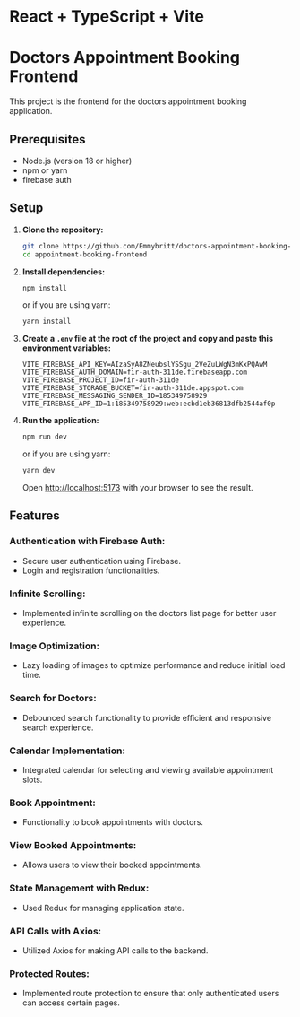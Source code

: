 # React + TypeScript + Vite

# Doctors Appointment Booking Frontend

This project is the frontend for the doctors appointment booking application.

## Prerequisites

- Node.js (version 18 or higher)
- npm or yarn
- firebase auth

## Setup

1. **Clone the repository:**

   ```sh
   git clone https://github.com/Emmybritt/doctors-appointment-booking-frontend.git
   cd appointment-booking-frontend
   ```

2. **Install dependencies:**

   ```sh
   npm install
   ```

   or if you are using yarn:

   ```sh
   yarn install
   ```

3. **Create a `.env` file at the root of the project and copy and paste this environment variables:**

   ```plaintext
   VITE_FIREBASE_API_KEY=AIzaSyA8ZNeubslYSSgu_2VeZuLWgN3mKxPQAwM
   VITE_FIREBASE_AUTH_DOMAIN=fir-auth-311de.firebaseapp.com
   VITE_FIREBASE_PROJECT_ID=fir-auth-311de
   VITE_FIREBASE_STORAGE_BUCKET=fir-auth-311de.appspot.com
   VITE_FIREBASE_MESSAGING_SENDER_ID=185349758929
   VITE_FIREBASE_APP_ID=1:185349758929:web:ecbd1eb36813dfb2544af0p
   ```

4. **Run the application:**

   ```sh
   npm run dev
   ```

   or if you are using yarn:

   ```sh
   yarn dev
   ```

   Open [http://localhost:5173](http://localhost:5173) with your browser to see the result.


## Features

### Authentication with Firebase Auth:

- Secure user authentication using Firebase.
- Login and registration functionalities.

### Infinite Scrolling:

- Implemented infinite scrolling on the doctors list page for better user experience.

### Image Optimization:

- Lazy loading of images to optimize performance and reduce initial load time.

### Search for Doctors:

- Debounced search functionality to provide efficient and responsive search experience.

### Calendar Implementation:

- Integrated calendar for selecting and viewing available appointment slots.

### Book Appointment:

- Functionality to book appointments with doctors.

### View Booked Appointments:

- Allows users to view their booked appointments.

### State Management with Redux:

- Used Redux for managing application state.

### API Calls with Axios:

- Utilized Axios for making API calls to the backend.

### Protected Routes:

- Implemented route protection to ensure that only authenticated users can access certain pages.